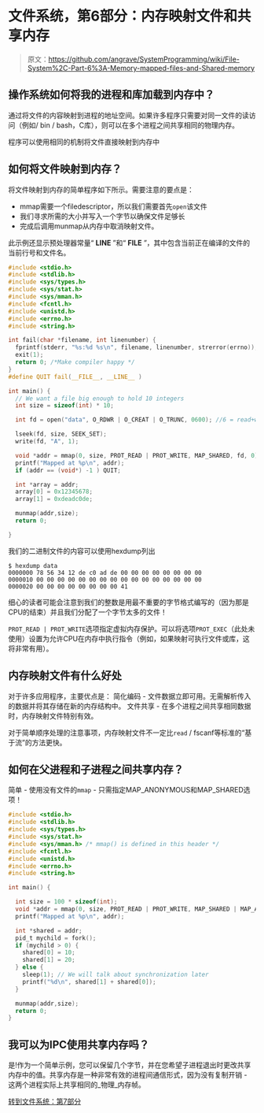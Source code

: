 # 文件系统，第6部分：内存映射文件和共享内存

> 原文：<https://github.com/angrave/SystemProgramming/wiki/File-System%2C-Part-6%3A-Memory-mapped-files-and-Shared-memory>

## 操作系统如何将我的进程和库加载到内存中？

通过将文件的内容映射到进程的地址空间。如果许多程序只需要对同一文件的读访问（例如/ bin / bash，C库），则可以在多个进程之间共享相同的物理内存。

程序可以使用相同的机制将文件直接映射到内存中

## 如何将文件映射到内存？

将文件映射到内存的简单程序如下所示。需要注意的要点是：

*   mmap需要一个filedescriptor，所以我们需要首先`open`该文件
*   我们寻求所需的大小并写入一个字节以确保文件足够长
*   完成后调用munmap从内存中取消映射文件。

此示例还显示预处理器常量“ **LINE** ”和“ **FILE** ”，其中包含当前正在编译的文件的当前行号和文件名。

```c
#include <stdio.h>
#include <stdlib.h>
#include <sys/types.h>
#include <sys/stat.h>
#include <sys/mman.h>
#include <fcntl.h>
#include <unistd.h>
#include <errno.h>
#include <string.h>

int fail(char *filename, int linenumber) { 
  fprintf(stderr, "%s:%d %s\n", filename, linenumber, strerror(errno)); 
  exit(1);
  return 0; /*Make compiler happy */
}
#define QUIT fail(__FILE__, __LINE__ )

int main() {
  // We want a file big enough to hold 10 integers 
  int size = sizeof(int) * 10;

  int fd = open("data", O_RDWR | O_CREAT | O_TRUNC, 0600); //6 = read+write for me!

  lseek(fd, size, SEEK_SET);
  write(fd, "A", 1);

  void *addr = mmap(0, size, PROT_READ | PROT_WRITE, MAP_SHARED, fd, 0);
  printf("Mapped at %p\n", addr);
  if (addr == (void*) -1 ) QUIT;

  int *array = addr;
  array[0] = 0x12345678;
  array[1] = 0xdeadc0de;

  munmap(addr,size);
  return 0;

}
```

我们的二进制文件的内容可以使用hexdump列出

```
$ hexdump data
0000000 78 56 34 12 de c0 ad de 00 00 00 00 00 00 00 00
0000010 00 00 00 00 00 00 00 00 00 00 00 00 00 00 00 00
0000020 00 00 00 00 00 00 00 00 41 
```

细心的读者可能会注意到我们的整数是用最不重要的字节格式编写的（因为那是CPU的结束）并且我们分配了一个字节太多的文件！

`PROT_READ | PROT_WRITE`选项指定虚拟内存保护。可以将选项`PROT_EXEC`（此处未使用）设置为允许CPU在内存中执行指令（例如，如果映射可执行文件或库，这将非常有用）。

## 内存映射文件有什么好处

对于许多应用程序，主要优点是：
简化编码 - 文件数据立即可用。无需解析传入的数据并将其存储在新的内存结构中。
文件共享 - 在多个进程之间共享相同数据时，内存映射文件特别有效。

对于简单顺序处理的注意事项，内存映射文件不一定比`read` / fscanf等标准的“基于流”的方法更快。

## 如何在父进程和子进程之间共享内存？

简单 - 使用没有文件的`mmap` - 只需指定MAP_ANONYMOUS和MAP_SHARED选项！

```c
#include <stdio.h>
#include <stdlib.h>
#include <sys/types.h>
#include <sys/stat.h>
#include <sys/mman.h> /* mmap() is defined in this header */
#include <fcntl.h>
#include <unistd.h>
#include <errno.h>
#include <string.h>

int main() {

  int size = 100 * sizeof(int);  
  void *addr = mmap(0, size, PROT_READ | PROT_WRITE, MAP_SHARED | MAP_ANONYMOUS, -1, 0);
  printf("Mapped at %p\n", addr);

  int *shared = addr;
  pid_t mychild = fork();
  if (mychild > 0) {
    shared[0] = 10;
    shared[1] = 20;
  } else {
    sleep(1); // We will talk about synchronization later
    printf("%d\n", shared[1] + shared[0]);
  }

  munmap(addr,size);
  return 0;
}
```

## 我可以为IPC使用共享内存吗？

是!作为一个简单示例，您可以保留几个字节，并在您希望子进程退出时更改共享内存中的值。共享内存是一种非常有效的进程间通信形式，因为没有复制开销 - 这两个进程实际上共享相同的_物理_内存帧。

[转到文件系统：第7部分](https://github.com/angrave/SystemProgramming/wiki/File-System,-Part-7:-Scalable-and-Reliable-Filesystems)